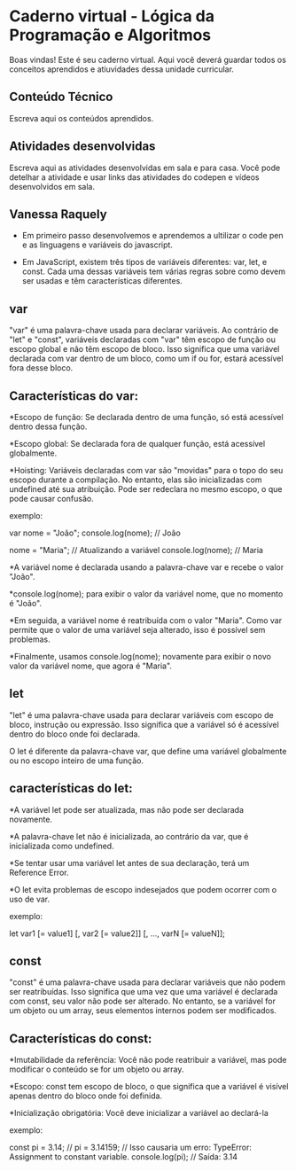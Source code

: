 # Caderno virtual - Lógica da Programação e Algoritmos
Boas vindas! Este é seu caderno virtual. Aqui você deverá guardar todos os conceitos aprendidos e atiuvidades dessa unidade curricular. 


## Conteúdo Técnico
Escreva aqui os conteúdos aprendidos.



## Atividades desenvolvidas
Escreva aqui as atividades desenvolvidas em sala e para casa. Você pode detelhar a atividade e usar links das atividades do codepen e vídeos desenvolvidos em sala. 


## Vanessa Raquely 

- Em primeiro passo desenvolvemos e aprendemos a ultilizar o code pen e as linguagens e variáveis do javascript.

- Em JavaScript, existem três tipos de variáveis ​​diferentes: var, let, e const. Cada uma dessas variáveis ​​tem várias regras sobre como devem ser usadas e têm características diferentes.

## var

"var" é uma palavra-chave usada para declarar variáveis. Ao contrário de "let" e "const", variáveis declaradas com "var" têm escopo de função ou escopo global e não têm escopo de bloco. 
Isso significa que uma variável declarada com var dentro de um bloco, como um if ou for, estará acessível fora desse bloco.

## Características do var:

*Escopo de função: Se declarada dentro de uma função, só está acessível dentro dessa função.

*Escopo global: Se declarada fora de qualquer função, está acessível globalmente.

*Hoisting: Variáveis declaradas com var são "movidas" para o topo do seu escopo durante a compilação. No entanto, elas são inicializadas com undefined até sua atribuição.
Pode ser redeclara no mesmo escopo, o que pode causar confusão.

exemplo:

var nome = "João";
console.log(nome); // João

nome = "Maria"; // Atualizando a variável
console.log(nome); // Maria

 *A variável nome é declarada usando a palavra-chave var e recebe o valor "João".
 
 *console.log(nome); para exibir o valor da variável nome, que no momento é "João".
 
 *Em seguida, a variável nome é reatribuída com o valor "Maria". Como var permite que o valor de uma variável seja alterado, isso é possível sem problemas.
 
 *Finalmente, usamos console.log(nome); novamente para exibir o novo valor da variável nome, que agora é "Maria".


## let

 "let" é uma palavra-chave usada para declarar variáveis com escopo de bloco, instrução ou expressão. Isso significa que a variável só é acessível dentro do bloco onde foi declarada. 

O let é diferente da palavra-chave var, que define uma variável globalmente ou no escopo inteiro de uma função. 

## características do let: 

*A variável let pode ser atualizada, mas não pode ser declarada novamente. 

*A palavra-chave let não é inicializada, ao contrário da var, que é inicializada como undefined. 

*Se tentar usar uma variável let antes de sua declaração, terá um Reference Error. 

*O let evita problemas de escopo indesejados que podem ocorrer com o uso de var. 

exemplo:

let var1 [= value1] [, var2 [= value2]] [, ..., varN [= valueN]];

## const

 "const" é uma palavra-chave usada para declarar variáveis que não podem ser reatribuídas. 
 Isso significa que uma vez que uma variável é declarada com const, seu valor não pode ser alterado. 
 No entanto, se a variável for um objeto ou um array, seus elementos internos podem ser modificados.

## Características do const:

*Imutabilidade da referência: Você não pode reatribuir a variável, mas pode modificar o conteúdo se for um objeto ou array.

*Escopo: const tem escopo de bloco, o que significa que a variável é visível apenas dentro do bloco onde foi definida.

*Inicialização obrigatória: Você deve inicializar a variável ao declará-la

exemplo:

const pi = 3.14;
// pi = 3.14159; // Isso causaria um erro: TypeError: Assignment to constant variable.
console.log(pi); // Saída: 3.14


